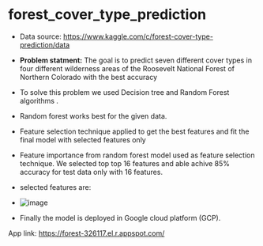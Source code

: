 # forest_cover_type_prediction

- Data source: https://www.kaggle.com/c/forest-cover-type-prediction/data
 
- **Problem statment:** The goal is to predict seven different cover types in four different wilderness areas of 
the Roosevelt National Forest of Northern Colorado with the best accuracy

- To solve this problem we used Decision tree and Random Forest algorithms .

- Random forest works best for the given data.
- Feature selection technique applied to get the best features and fit the final model with selected features only

- Feature importance from random forest model used as feature selection technique. We selected top top 16 features and able achive 85% accuracy for test data only with 16 features.


- selected features are:
- ![image](https://user-images.githubusercontent.com/67173421/134320489-05ce0409-6f70-47f1-878d-a482829b16a1.png)


- Finally the model is deployed in Google cloud platform (GCP).


App link: https://forest-326117.el.r.appspot.com/
 

